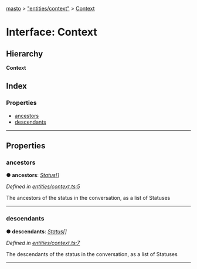 [masto](../README.md) > ["entities/context"](../modules/_entities_context_.md) > [Context](../interfaces/_entities_context_.context.md)

# Interface: Context

## Hierarchy

**Context**

## Index

### Properties

* [ancestors](_entities_context_.context.md#ancestors)
* [descendants](_entities_context_.context.md#descendants)

---

## Properties

<a id="ancestors"></a>

###  ancestors

**● ancestors**: *[Status](_entities_status_.status.md)[]*

*Defined in [entities/context.ts:5](https://github.com/neet/masto.js/blob/b4e0b0f/src/entities/context.ts#L5)*

The ancestors of the status in the conversation, as a list of Statuses

___
<a id="descendants"></a>

###  descendants

**● descendants**: *[Status](_entities_status_.status.md)[]*

*Defined in [entities/context.ts:7](https://github.com/neet/masto.js/blob/b4e0b0f/src/entities/context.ts#L7)*

The descendants of the status in the conversation, as a list of Statuses

___

